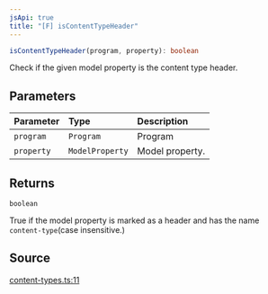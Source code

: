 ```yaml
---
jsApi: true
title: "[F] isContentTypeHeader"
---
```


```ts
isContentTypeHeader(program, property): boolean
```

Check if the given model property is the content type header.

## Parameters

| Parameter  | Type            | Description     |
| :--------- | :-------------- | :-------------- |
| `program`  | `Program`       | Program         |
| `property` | `ModelProperty` | Model property. |

## Returns

`boolean`

True if the model property is marked as a header and has the name `content-type`(case insensitive.)

## Source

[content-types.ts:11](https://github.com/markcowl/cadl/blob/3db15286/packages/http/src/content-types.ts#L11)

